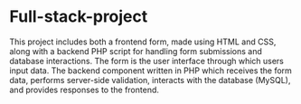 # Full-stack-project
This project includes both a frontend form, made using HTML and CSS, along with a backend PHP script for handling form submissions and database interactions.
The form is the user interface through which users input data.
The backend component written in PHP which receives the form data, performs server-side validation, interacts with the database (MySQL), and provides responses to the frontend.
